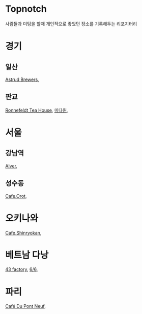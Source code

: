 # Topnotch
사람들과 미팅을 할때 개인적으로 좋았던 장소를 기록해두는 리포지터리

# 경기

## 일산
[Astrud Brewers](https://www.google.com/maps/place/아스트루드/@37.673243,126.7729369,17z/data=!3m1!4b1!4m5!3m4!1s0x357c8ffbc192ed77:0x726518770948d00e!8m2!3d37.6732388!4d126.7751256),

## 판교
[Ronnefeldt Tea House](https://www.google.com/maps/place/로네펠트+티하우스/@37.3975196,127.1088083,17z/data=!3m1!4b1!4m5!3m4!1s0x357b5809e710384d:0x5b76e27e05e8e8c5!8m2!3d37.3975154!4d127.110997),
[미다원](https://www.google.com/maps/place/Midawon/@37.401236,127.1064533,17z/data=!3m1!4b1!4m5!3m4!1s0x357ca7f434577899:0x57253073f0a7edad!8m2!3d37.4012318!4d127.108642),

# 서울

## 강남역
[Alver](https://www.google.com/maps/place/Alver+Coffee/@37.5030408,127.0278761,20.46z/data=!4m12!1m6!3m5!1s0x357ca1598c361b2b:0xdbf9af292beff3c!2sGangnam!8m2!3d37.497942!4d127.027621!3m4!1s0x0:0xb2794c7375e0229f!8m2!3d37.5030004!4d127.0280904),

## 성수동
[Cafe.Orot](https://www.google.com/maps/place/카페오롯/@37.5484542,127.0473893,17z/data=!3m1!4b1!4m5!3m4!1s0x357ca498157d9e81:0x8d06de22b2ec19bb!8m2!3d37.54845!4d127.049578),

# 오키나와
[Cafe.Shinryokan](https://www.google.co.kr/maps/place/Cafe+Shinryokan/@26.5421784,127.9335296,14z/data=!4m8!1m2!2m1!1z7Lm07Y6Y!3m4!1s0x0:0xb5d54005a256453b!8m2!3d26.5421778!4d127.9335272?hl=ko),

# 베트남 다낭
[43 factory](https://www.google.com/maps/place/43+Factory+Coffee/@16.0479825,108.2440444,17z/data=!3m1!4b1!4m5!3m4!1s0x314217b3ee661bef:0x516cdf137fb627ef!8m2!3d16.0479774!4d108.2462331),
[6/6](https://www.google.com/maps/place/SIX+ON+SIX+cafe/@16.0427733,108.2423187,17z/data=!3m1!4b1!4m5!3m4!1s0x31421766e7e7a589:0xd9a579d9ca3dd6d!8m2!3d16.0427682!4d108.2445074),

# 파리
[Café Du Pont Neuf](https://www.google.com/maps/d/viewer?hl=ko&oe=UTF8&msa=0&ie=UTF8&mid=144O4P3Yt-VMkr1yLef7F3dj4rNI&ll=48.858780644790876%2C2.3421373157898415&z=19),
